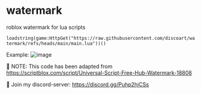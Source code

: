# watermark
roblox watermark for lua scripts

`loadstring(game:HttpGet("https://raw.githubusercontent.com/discoart/watermark/refs/heads/main/main.lua"))()`

Example: ![image](https://github.com/user-attachments/assets/97790696-e89c-41ab-882a-bc5ba420f4d7)

📌 NOTE: This code has been adapted from https://scriptblox.com/script/Universal-Script-Free-Hub-Watermark-18808

📌 Join my discord-server: https://discord.gg/Puhp2hjCSs
